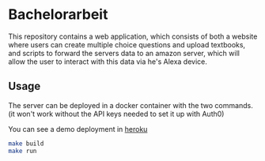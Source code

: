 # Bachelorarbeit

This repository contains a web application, which consists of both
a website where users can create multiple choice questions and upload
textbooks, and scripts to forward the servers data to an amazon server, which
will allow the user to interact with this data via he's Alexa device.

## Usage

The server can be deployed in a docker container with the two commands.
(it won't work without the API keys needed to set it up with Auth0)

You can see a demo deployment in [heroku](https://smartspeakerstudying.herokuapp.com)

```bash
make build
make run
```
